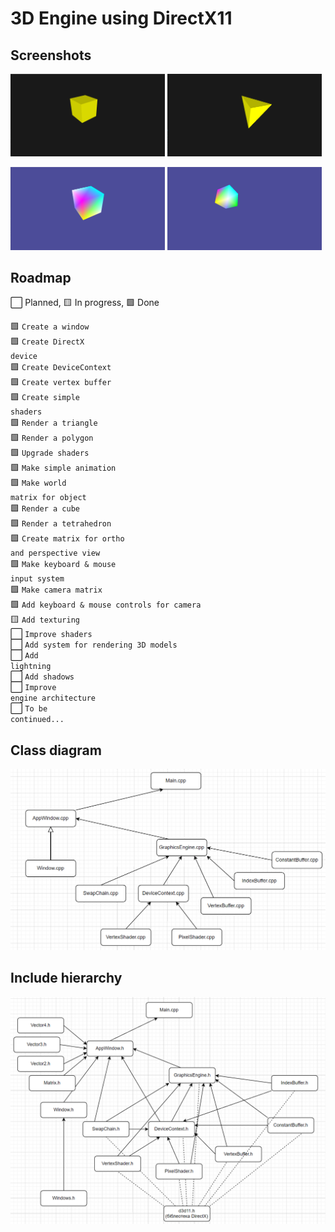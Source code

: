 # 3D Engine using DirectX11

## Screenshots

<p float="center">
  <img src="https://raw.githubusercontent.com/dan1rock/3D-Engine-DirectX11-/main/Images/3.png" width="49%" />
  <img src="https://raw.githubusercontent.com/dan1rock/3D-Engine-DirectX11-/main/Images/4.png" width="49%" /> 
</p>

<p float="center">
  <img src="https://raw.githubusercontent.com/dan1rock/3D-Engine-DirectX11-/main/Images/1.png" width="49%" />
  <img src="https://raw.githubusercontent.com/dan1rock/3D-Engine-DirectX11-/main/Images/2.png" width="49%" /> 
</p>

## Roadmap

⬜ Planned,  🟨 In progress, 🟩 Done

🟩 <code>Create a window</code><br/>
🟩 <code>Create DirectX device</code><br/>
🟩 <code>Create DeviceContext</code><br/>
🟩 <code>Create vertex buffer</code><br/>
🟩 <code>Create simple shaders</code><br/>
🟩 <code>Render a triangle</code> <br/>
🟩 <code>Render a polygon</code> <br/>
🟩 <code>Upgrade shaders</code> <br/>
🟩 <code>Make simple animation</code> <br/>
🟩 <code>Make world matrix for object</code> <br/>
🟩 <code>Render a cube</code> <br/>
🟩 <code>Render a tetrahedron</code> <br/>
🟩 <code>Create matrix for ortho and perspective view</code> <br/>
🟩 <code>Make keyboard & mouse input system</code> <br/>
🟩 <code>Make camera matrix</code> <br/>
🟩 <code>Add keyboard & mouse controls for camera</code> <br/>
🟨 <code>Add texturing</code> <br/>
⬜ <code>Improve shaders</code> <br/>
⬜ <code>Add system for rendering 3D models</code> <br/>
⬜ <code>Add lightning</code><br/>
⬜ <code>Add shadows</code><br/>
⬜ <code>Improve engine architecture</code><br/>
⬜ <code>To be continued...</code><br/>

## Class diagram

![1](https://raw.githubusercontent.com/dan1rock/3D-Engine-DirectX11-/main/Images/Class_Diagram.png)

## Include hierarchy

![1](https://raw.githubusercontent.com/dan1rock/3D-Engine-DirectX11-/main/Images/Include_Hierarchy.png)
